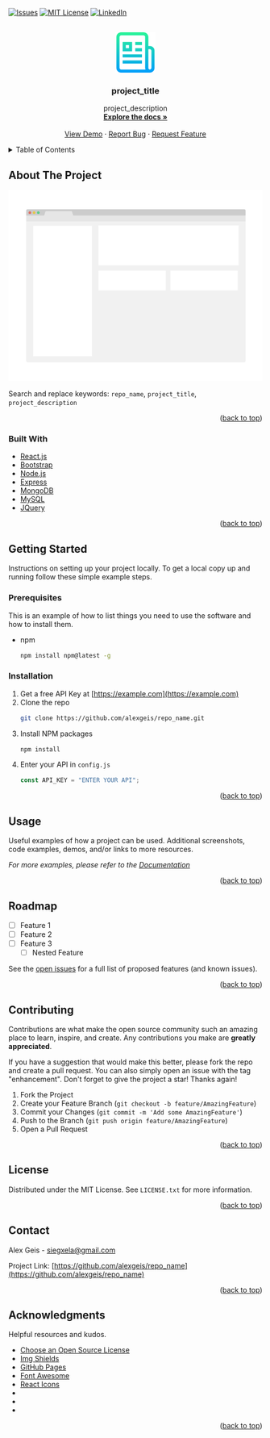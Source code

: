 <div id="top"></div>

<!-- PROJECT SHIELDS -->
<!--
*** using markdown "reference style" links for readability.
*** Reference links are enclosed in brackets [ ] instead of parentheses ( ).
*** See the bottom of this document for the declaration of the reference variables
*** https://www.markdownguide.org/basic-syntax/#reference-style-links
-->

<!-- [![Contributors][contributors-shield]][contributors-url]
[![Forks][forks-shield]][forks-url]
[![Stargazers][stars-shield]][stars-url] -->

[![Issues][issues-shield]][issues-url]
[![MIT License][license-shield]][license-url]
[![LinkedIn][linkedin-shield]][linkedin-url]

<!-- PROJECT LOGO -->
<br />
<div align="center">
  <a href="https://github.com/alexgeis/repo_name">
    <img src="images/logo.png" alt="Logo" width="80" height="80">
  </a>

<h3 align="center">project_title</h3>

  <p align="center">
    project_description
    <br />
    <a href="https://github.com/alexgeis/repo_name"><strong>Explore the docs »</strong></a>
    <br />
    <br />
    <a href="https://github.com/alexgeis/repo_name">View Demo</a>
    ·
    <a href="https://github.com/alexgeis/repo_name/issues">Report Bug</a>
    ·
    <a href="https://github.com/alexgeis/repo_name/issues">Request Feature</a>
  </p>
</div>

<!-- TABLE OF CONTENTS -->
<details>
  <summary>Table of Contents</summary>
  <ol>
    <li>
      <a href="#about-the-project">About The Project</a>
      <ul>
        <li><a href="#built-with">Built With</a></li>
      </ul>
    </li>
    <li>
      <a href="#getting-started">Getting Started</a>
      <ul>
        <li><a href="#prerequisites">Prerequisites</a></li>
        <li><a href="#installation">Installation</a></li>
      </ul>
    </li>
    <li><a href="#usage">Usage</a></li>
    <li><a href="#roadmap">Roadmap</a></li>
    <li><a href="#contributing">Contributing</a></li>
    <li><a href="#license">License</a></li>
    <li><a href="#contact">Contact</a></li>
    <li><a href="#acknowledgments">Acknowledgments</a></li>
  </ol>
</details>

<!-- ABOUT THE PROJECT -->

## About The Project

[![Product Name Screen Shot][product-screenshot]](https://example.com)

Search and replace keywords: `repo_name`, `project_title`, `project_description`

<p align="right">(<a href="#top">back to top</a>)</p>

### Built With

- [React.js](https://reactjs.org/)
- [Bootstrap](https://getbootstrap.com)
- [Node.js](https://nodejs.dev/)
- [Express](https://expressjs.com/)
- [MongoDB](https://www.mongodb.com/)
- [MySQL](https://www.mysql.com/)
- [JQuery](https://jquery.com)

<p align="right">(<a href="#top">back to top</a>)</p>

<!-- GETTING STARTED -->

## Getting Started

Instructions on setting up your project locally.
To get a local copy up and running follow these simple example steps.

### Prerequisites

This is an example of how to list things you need to use the software and how to install them.

- npm
  ```sh
  npm install npm@latest -g
  ```

### Installation

1. Get a free API Key at [https://example.com](https://example.com)
2. Clone the repo
   ```sh
   git clone https://github.com/alexgeis/repo_name.git
   ```
3. Install NPM packages
   ```sh
   npm install
   ```
4. Enter your API in `config.js`
   ```js
   const API_KEY = "ENTER YOUR API";
   ```

<p align="right">(<a href="#top">back to top</a>)</p>

<!-- USAGE EXAMPLES -->

## Usage

Useful examples of how a project can be used. Additional screenshots, code examples, demos, and/or links to more resources.

_For more examples, please refer to the [Documentation](https://example.com)_

<p align="right">(<a href="#top">back to top</a>)</p>

<!-- ROADMAP -->

## Roadmap

- [ ] Feature 1
- [ ] Feature 2
- [ ] Feature 3
  - [ ] Nested Feature

See the [open issues](https://github.com/alexgeis/repo_name/issues) for a full list of proposed features (and known issues).

<p align="right">(<a href="#top">back to top</a>)</p>

<!-- CONTRIBUTING -->

## Contributing

Contributions are what make the open source community such an amazing place to learn, inspire, and create. Any contributions you make are **greatly appreciated**.

If you have a suggestion that would make this better, please fork the repo and create a pull request. You can also simply open an issue with the tag "enhancement".
Don't forget to give the project a star! Thanks again!

1. Fork the Project
2. Create your Feature Branch (`git checkout -b feature/AmazingFeature`)
3. Commit your Changes (`git commit -m 'Add some AmazingFeature'`)
4. Push to the Branch (`git push origin feature/AmazingFeature`)
5. Open a Pull Request

<p align="right">(<a href="#top">back to top</a>)</p>

<!-- LICENSE -->

## License

Distributed under the MIT License. See `LICENSE.txt` for more information.

<p align="right">(<a href="#top">back to top</a>)</p>

<!-- CONTACT -->

## Contact

Alex Geis - siegxela@gmail.com

Project Link: [https://github.com/alexgeis/repo_name](https://github.com/alexgeis/repo_name)

<p align="right">(<a href="#top">back to top</a>)</p>

<!-- ACKNOWLEDGMENTS -->

## Acknowledgments

Helpful resources and kudos.

- [Choose an Open Source License](https://choosealicense.com)
- [Img Shields](https://shields.io)
- [GitHub Pages](https://pages.github.com)
- [Font Awesome](https://fontawesome.com)
- [React Icons](https://react-icons.github.io/react-icons/search)
- []()
- []()
- []()

<p align="right">(<a href="#top">back to top</a>)</p>

<!-- MARKDOWN LINKS & IMAGES -->
<!-- https://www.markdownguide.org/basic-syntax/#reference-style-links -->

<!-- [contributors-shield]: https://img.shields.io/github/contributors/alexgeis/repo_name.svg?style=for-the-badge
[contributors-url]: https://github.com/alexgeis/repo_name/graphs/contributors
[forks-shield]: https://img.shields.io/github/forks/alexgeis/repo_name.svg?style=for-the-badge
[forks-url]: https://github.com/alexgeis/repo_name/network/members
[stars-shield]: https://img.shields.io/github/stars/alexgeis/repo_name.svg?style=for-the-badge
[stars-url]: https://github.com/alexgeis/repo_name/stargazers -->

[issues-shield]: https://img.shields.io/github/issues/alexgeis/repo_name.svg?style=for-the-badge
[issues-url]: https://github.com/alexgeis/repo_name/issues
[license-shield]: https://img.shields.io/github/license/alexgeis/repo_name.svg?style=for-the-badge
[license-url]: https://github.com/alexgeis/repo_name/blob/master/LICENSE.txt
[linkedin-shield]: https://img.shields.io/badge/-LinkedIn-black.svg?style=for-the-badge&logo=linkedin&colorB=555
[linkedin-url]: https://linkedin.com/in/alexngeis
[product-screenshot]: images/screenshot.png

